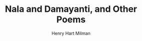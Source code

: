 ---
title: "Nala and Damayanti, and Other Poems"
author: ["Henry Hart Milman"]
year: 1835
language: ["English"]
genre: ["Poetry", "Epic Translation"]
description: "Henry Hart Milman's pioneering 1835 English verse translation of the Nala episode from Mahābhārata. Oxford Poetry Professor brought Sanskrit epic to English audiences through Romantic verse."
collections: ['modern-literature', 'poetry-collection']
sources:
  - name: "Internet Archive"
    url: "https://upload.wikimedia.org/wikipedia/commons/0/0a/Nala_and_Damayanti_and_other_poems_%28IA_naladamayantioth00oxfo%29.pdf"
    type: "other"
references:
  - name: "Wikipedia: Nala"
    url: "https://en.wikipedia.org/wiki/Nala"
    type: "wikipedia"
  - name: "Wikipedia: Henry Hart Milman"
    url: "https://en.wikipedia.org/wiki/Henry_Hart_Milman"
    type: "wikipedia"
  - name: "Open Library: Nala and Damayanti, and"
    url: "https://openlibrary.org/search?q=Nala+and+Damayanti+and+Other+Poems+Henry+Hart+Milman"
    type: "other"
featured: true
publishDate: 2025-10-30
tags: ['poetry-collection', 'epic', 'translation']
---
